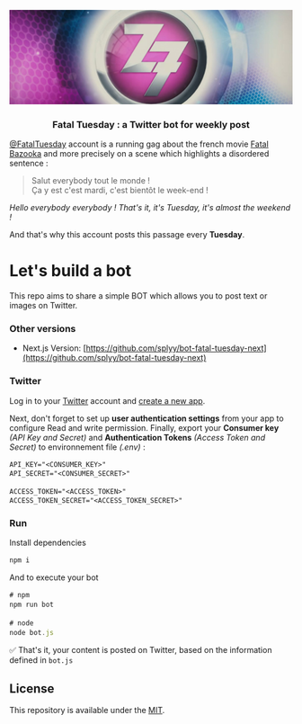 <p align="center">
    <a href="https://twitter.com/FatalTuesday" target="_blank">
        <img src="docs/banner.jpeg">
    </a>
</p>

<h3 align="center">
    Fatal Tuesday : a Twitter bot for weekly post
</h3>

[@FatalTuesday](https://twitter.com/FatalTuesday) account is a running gag about the french movie [Fatal Bazooka](https://en.wikipedia.org/wiki/Fatal_Bazooka) and more precisely on a scene which highlights a disordered sentence :

> Salut everybody tout le monde ! <br>
> Ça y est c'est mardi, c'est bientôt le week-end !

_Hello everybody everybody ! That's it, it's Tuesday, it's almost the weekend !_ 

And that's why this account posts this passage every **Tuesday**.

# Let's build a bot

This repo aims to share a simple BOT which allows you to post text or images on Twitter.

### Other versions

-   Next.js Version: [https://github.com/splyy/bot-fatal-tuesday-next](https://github.com/splyy/bot-fatal-tuesday-next)

### Twitter

Log in to your [Twitter](https://twitter.com/) account and [create a new app](https://developer.twitter.com/en/portal/dashboard). 

Next, don't forget to set up **user authentication settings** from your app to configure Read and write permission.
Finally, export your **Consumer key** _(API Key and Secret)_ and **Authentication Tokens** _(Access Token and Secret)_ to environnement file _(.env)_ :

```shell
API_KEY="<CONSUMER_KEY>"
API_SECRET="<CONSUMER_SECRET>"

ACCESS_TOKEN="<ACCESS_TOKEN>"
ACCESS_TOKEN_SECRET="<ACCESS_TOKEN_SECRET>"
```

### Run

Install dependencies

```javascript
npm i
```

And to execute your bot 

```javascript
# npm
npm run bot

# node
node bot.js
```

:white_check_mark: That's it, your content is posted on Twitter, based on the information defined in `bot.js`

## License

This repository is available under the [MIT](./LICENSE).
